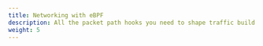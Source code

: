 ```yaml
---
title: Networking with eBPF
description: All the packet path hooks you need to shape traffic build firewalls or speed up data planes.
weight: 5
---
```

